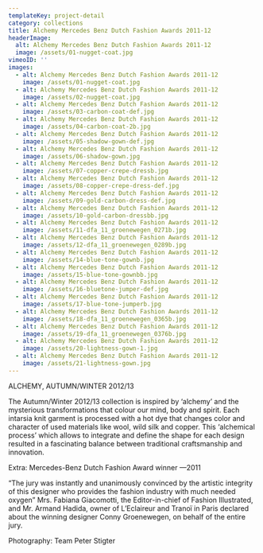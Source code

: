 ```yaml
---
templateKey: project-detail
category: collections
title: Alchemy Mercedes Benz Dutch Fashion Awards 2011-12
headerImage:
  alt: Alchemy Mercedes Benz Dutch Fashion Awards 2011-12
  image: /assets/01-nugget-coat.jpg
vimeoID: ''
images:
  - alt: Alchemy Mercedes Benz Dutch Fashion Awards 2011-12
    image: /assets/01-nugget-coat.jpg
  - alt: Alchemy Mercedes Benz Dutch Fashion Awards 2011-12
    image: /assets/02-nugget-coat.jpg
  - alt: Alchemy Mercedes Benz Dutch Fashion Awards 2011-12
    image: /assets/03-carbon-coat-def.jpg
  - alt: Alchemy Mercedes Benz Dutch Fashion Awards 2011-12
    image: /assets/04-carbon-coat-2b.jpg
  - alt: Alchemy Mercedes Benz Dutch Fashion Awards 2011-12
    image: /assets/05-shadow-gown-def.jpg
  - alt: Alchemy Mercedes Benz Dutch Fashion Awards 2011-12
    image: /assets/06-shadow-gown.jpg
  - alt: Alchemy Mercedes Benz Dutch Fashion Awards 2011-12
    image: /assets/07-copper-crepe-dressb.jpg
  - alt: Alchemy Mercedes Benz Dutch Fashion Awards 2011-12
    image: /assets/08-copper-crepe-dress-def.jpg
  - alt: Alchemy Mercedes Benz Dutch Fashion Awards 2011-12
    image: /assets/09-gold-carbon-dress-def.jpg
  - alt: Alchemy Mercedes Benz Dutch Fashion Awards 2011-12
    image: /assets/10-gold-carbon-dressbb.jpg
  - alt: Alchemy Mercedes Benz Dutch Fashion Awards 2011-12
    image: /assets/11-dfa_11_groenewegen_0271b.jpg
  - alt: Alchemy Mercedes Benz Dutch Fashion Awards 2011-12
    image: /assets/12-dfa_11_groenewegen_0289b.jpg
  - alt: Alchemy Mercedes Benz Dutch Fashion Awards 2011-12
    image: /assets/14-blue-tone-gownb.jpg
  - alt: Alchemy Mercedes Benz Dutch Fashion Awards 2011-12
    image: /assets/15-blue-tone-gownbb.jpg
  - alt: Alchemy Mercedes Benz Dutch Fashion Awards 2011-12
    image: /assets/16-bluetone-jumper-def.jpg
  - alt: Alchemy Mercedes Benz Dutch Fashion Awards 2011-12
    image: /assets/17-blue-tone-jumperb.jpg
  - alt: Alchemy Mercedes Benz Dutch Fashion Awards 2011-12
    image: /assets/18-dfa_11_groenewegen_0365b.jpg
  - alt: Alchemy Mercedes Benz Dutch Fashion Awards 2011-12
    image: /assets/19-dfa_11_groenewegen_0376b.jpg
  - alt: Alchemy Mercedes Benz Dutch Fashion Awards 2011-12
    image: /assets/20-lightness-gown-1.jpg
  - alt: Alchemy Mercedes Benz Dutch Fashion Awards 2011-12
    image: /assets/21-lightness-gown.jpg
---
```

ALCHEMY, AUTUMN/WINTER 2012/13

The Autumn/Winter 2012/13 collection is inspired by ‘alchemy’ and the mysterious transformations that colour our mind, body and spirit. Each intarsia knit garment is processed with a hot dye that changes color and character of used materials like wool, wild silk and copper. This ‘alchemical process’ which allows to integrate and define the shape for each design resulted in a fascinating balance between traditional craftsmanship and innovation.

Extra: Mercedes-Benz Dutch Fashion Award winner —2011

“The jury was instantly and unanimously convinced by the artistic integrity of this designer who provides the fashion industry with much needed oxygen” Mrs. Fabiana Giacomotti, the Editor-in-chief of Fashion Illustrated, and Mr. Armand Hadida, owner of L’Eclaireur and Tranoï in Paris declared about the winning designer Conny Groenewegen, on behalf of the entire jury.

Photography: Team Peter Stigter

